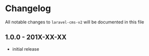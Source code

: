 # Changelog

All notable changes to `laravel-cms-v2` will be documented in this file

## 1.0.0 - 201X-XX-XX

- initial release
